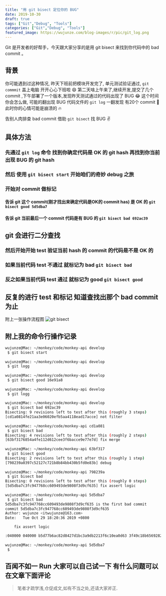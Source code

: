 ```yaml
---
title: "用 git bisect 定位你的 BUG"
date: 2019-10-30
draft: true
tags: ["Git","Debug", "Tools"]
categories: ["Git","Debug", "Tools"]
featured_image: https://wujunze.com/blog-images/r/pic/git_log.png
---
```


  Git 是开发者的好帮手，今天跟大家分享的是用 git bisect 来找到你代码中的 bad commit 。
<!-- more -->
## 背景
  你可能遇到过这种情况, 昨天下班前把模块开发完了, 单元测试验证通过, `git commmit` 盖上电脑 开开心心下班啦 😄
  第二天啥上午来了,继续开发,提交了几个 commit ,下午部署了一个版本,发现昨天测试通过的代码出现了 BUG 😂
  这个时间你会怎么做, 可能的翻出现 BUG 代码文件的 `git log`  一翻发现 有20个 commit   🤦‍
  此时你的心情可能是崩溃的 🔥   
  
  告别人肉排查 bad  commit   借助 `git bisect` 找 BUG  ✌️
## 具体方法 
### 先通过 `git log` 命令 找到你确定代码是 OK 的 git hash   再找到你当前出现 BUG 的 git hash

### 然后 使用 ```git bisect start``` 开始咱们的奇妙 debug 之旅

### 开始对 commit 做标记 

#### 告诉 git 这个 commit(刚才找出来确定代码是OK的 commit has) 是 OK 的 ```git bisect good 5d5dba7```
#### 告诉 git 当前最后一个 commit 代码是有 BUG 的  ```git bisect bad 692ac39 ```

## git 会进行二分查找 
### 然后开始开始 test  验证当前 hash 的 commit 的代码是不是 OK 的   
### 如果当前代码 test 不通过 就标记为 bad  ```git bisect bad```
### 反之如果当前代码 test 通过 就标记为 good  ```git bisect good```

## 反复的进行 test 和标记  知道查找出那个 bad commit 为止
附上一张操作流程图  ![git bisect](https://wujunze.com/blog-images/r/pic/20191030201116.png)

## 附上我的命令行操作记录  
```bash
wujunze@Mac: ~/monkey/code/monkey-api develop
 $ git bisect start                                                                                                                                              [20:31:46]
 
wujunze@Mac: ~/monkey/code/monkey-api develop
 $ git logg                                                                                                                                                      [20:31:50]
 
wujunze@Mac: ~/monkey/code/monkey-api develop
 $ git bisect good 16e91a8                                                                                                                                       [20:31:54]
 
wujunze@Mac: ~/monkey/code/monkey-api develop
 $ git logg                                                                                                                                                      [20:31:59]
 
wujunze@Mac: ~/monkey/code/monkey-api develop
 $ git bisect bad 692ac39                                                                                                                                        [20:32:04]
Bisecting: 9 revisions left to test after this (roughly 3 steps)
[cd1a0814fe21aa3e06020efb5aa4118ead17acce] not filter
 
wujunze@Mac: ~/monkey/code/monkey-api cd1a081
 $ git bisect bad                                                                                                                                                [20:32:07]
Bisecting: 4 revisions left to test after this (roughly 2 steps)
[63bf3176854a4fe112d612cee3f6bacce9e77e7d] fix merge
 
wujunze@Mac: ~/monkey/code/monkey-api 63bf317
 $ git bisect good                                                                                                                                               [20:32:11]
Bisecting: 2 revisions left to test after this (roughly 1 step)
[798239a0397c52127c721b8b84bb430b5fd0e83b] debug
 
wujunze@Mac: ~/monkey/code/monkey-api 798239a
 $ git bisect bad                                                                                                                                                [20:32:14]
Bisecting: 0 revisions left to test after this (roughly 0 steps)
[5d5dba7c3fc947768cc609493de9808f3d9cf635] fix assert logic
 
wujunze@Mac: ~/monkey/code/monkey-api 5d5dba7
 $ git bisect bad                                                                                                                                                [20:32:23]
5d5dba7c3fc947768cc609493de9808f3d9cf635 is the first bad commit
commit 5d5dba7c3fc947768cc609493de9808f3d9cf635
Author: wujunze <itwujunze@163.com>
Date:   Tue Oct 29 18:20:36 2019 +0800

    fix assert logic

:040000 040000 b5d77b6ac82d8427d1bc3a9db2213f6c10ea0d63 3f49c18b6569282f7fa2a2c935b9ba73d6d0fbc0 M      app
 
wujunze@Mac: ~/monkey/code/monkey-api 5d5dba7
 $                                                                                  
```
 
 ## 百闻不如一 Run  大家可以自己试一下  有什么问题可以在文章下面评论
 
> 笔者才疏学浅,仓促成文,如有不当之处,还请大家斧正. 
 
 
  
  
    
